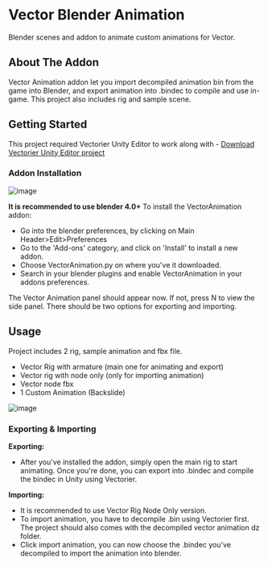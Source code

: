 # Vector Blender Animation
Blender scenes and addon to animate custom animations for Vector.

## About The Addon
Vector Animation addon let you import decompiled animation bin from the game into Blender, and export animation into .bindec to compile and use in-game.
This project also includes rig and sample scene.

## Getting Started
This project required Vectorier Unity Editor to work along with - [Download Vectorier Unity Editor project](https://github.com/DoritoTheChips/Vectorier-Unity-Editor/archive/refs/heads/main.zip)


### Addon Installation
![image](https://github.com/FlipThoseTitle/Vector-Animator/assets/115728514/b78f665b-a5ae-4663-b26a-65ca138ac3e6)

**It is recommended to use blender 4.0+**
To install the VectorAnimation addon:
 * Go into the blender preferences, by clicking on Main Header>Edit>Preferences
 * Go to the 'Add-ons' category, and click on 'Install' to install a new addon.
 * Choose VectorAnimation.py on where you've it downloaded.
 * Search in your blender plugins and enable VectorAnimation in your addons preferences.

The Vector Animation panel should appear now. If not, press N to view the side panel. There should be two options for exporting and importing.

## Usage
Project includes 2 rig, sample animation and fbx file.
 * Vector Rig with armature (main one for animating and export)
 * Vector rig with node only (only for importing animation)
 * Vector node fbx
 * 1 Custom Animation (Backslide)

![image](https://github.com/FlipThoseTitle/Vector-Animator/assets/115728514/cc387d4e-d0e7-4cd6-8cc2-fc59cb2bd56d)

### Exporting & Importing
**Exporting:**
 * After you've installed the addon, simply open the main rig to start animating. Once you're done, you can export into .bindec and compile the bindec in Unity using Vectorier.

**Importing:**
 * It is recommended to use Vector Rig Node Only version.
 * To import animation, you have to decompile .bin using Vectorier first. The project should also comes with the decompiled vector animation dz folder.
 * Click import animation, you can now choose the .bindec you've decompiled to import the animation into blender.
